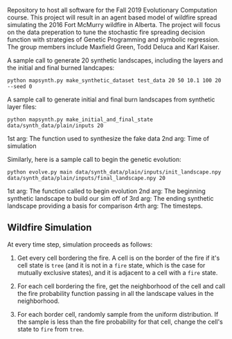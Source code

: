 Repository to host all software for the Fall 2019 Evolutionary Computation course. 
This project will result in an agent based model of wildfire spread simulating the 2016
Fort McMurry wildfire in Alberta. The project will focus on the data preperation to tune the
stochastic fire spreading decision function with strategies of Genetic Programming and 
symbolic regression. The group members include Maxfield Green, Todd Deluca and Karl Kaiser.  


A sample call to generate 20 synthetic landscapes, including the layers and the 
initial and final burned landcapes:

```
python mapsynth.py make_synthetic_dataset test_data 20 50 10.1 100 20 --seed 0
```


A sample call to generate initial and final burn landscapes from 
synthetic layer files:

```
python mapsynth.py make_initial_and_final_state data/synth_data/plain/inputs 20
```

1st arg: The function used to synthesize the fake data
2nd arg: Time of simulation

Similarly, here is a sample call to begin the genetic evolution:

```
python evolve.py main data/synth_data/plain/inputs/init_landscape.npy data/synth_data/plain/inputs/final_landscape.npy 20
```

1st arg: The function called to begin evolution
2nd arg: The beginning synthetic landscape to build our sim off of
3rd arg: The ending synthetic landscape providing a basis for comparison
4rth arg: The timesteps.

## Wildfire Simulation

At every time step, simulation proceeds as follows:

1. Get every cell bordering the fire. A cell is on the border of the fire if it's cell 
state is `tree` (and it is not in a `fire` state, which is the case for mutually exclusive states),
and it is adjacent to a cell with a `fire` state.

2. For each cell bordering the fire, get the neighborhood of the cell and call the fire probability function
passing in all the landscape values in the neighborhood.

3. For each border cell, randomly sample from the uniform distribution. If the sample is less than the fire
probability for that cell, change the cell's state to `fire` from `tree`.
